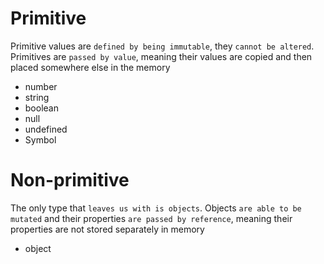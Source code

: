 # Primitive

Primitive values are `defined by being immutable`, they `cannot be altered`. Primitives are `passed by value`, meaning their values are copied and then placed somewhere else in the memory

- number
- string
- boolean
- null
- undefined
- Symbol

# Non-primitive

The only type that `leaves us with is objects`. Objects `are able to be mutated` and their properties `are passed by reference`, meaning their properties are not stored separately in memory

- object
